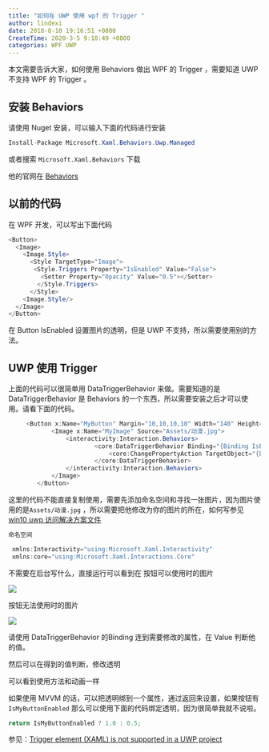 ```yaml
---
title: "如何在 UWP 使用 wpf 的 Trigger "
author: lindexi
date: 2018-8-10 19:16:51 +0800
CreateTime: 2020-3-5 9:18:49 +0800
categories: WPF UWP
---
```


本文需要告诉大家，如何使用 Behaviors 做出 WPF 的 Trigger ，需要知道 UWP 不支持 WPF 的 Trigger 。

<!--more-->



## 安装 Behaviors

请使用 Nuget 安装，可以输入下面的代码进行安装

```csharp
Install-Package Microsoft.Xaml.Behaviors.Uwp.Managed 

```

或者搜索 `Microsoft.Xaml.Behaviors` 下载

他的官网在 [Behaviors](https://github.com/Microsoft/XamlBehaviors)

## 以前的代码

在 WPF 开发，可以写出下面代码

```csharp
<Button>
  <Image>
    <Image.Style>
      <Style TargetType="Image">
       <Style.Triggers Property="IsEnabled" Value="False">
         <Setter Property="Opacity" Value="0.5"></Setter>
        </Style.Triggers>
      </Style>
    <Image.Style/>
  </Image>
</Button>
```

在 Button IsEnabled 设置图片的透明，但是 UWP 不支持，所以需要使用别的方法。

## UWP 使用 Trigger

上面的代码可以很简单用 DataTriggerBehavior 来做。需要知道的是 DataTriggerBehavior 是 Behaviors 的一个东西，所以需要安装之后才可以使用。请看下面的代码。

```csharp
     <Button x:Name="MyButton" Margin="10,10,10,10" Width="140" Height="80">
            <Image x:Name="MyImage" Source="Assets/动漫.jpg">
                <interactivity:Interaction.Behaviors>
                        <core:DataTriggerBehavior Binding="{Binding IsEnabled, ElementName=MyButton}" Value="False">
                            <core:ChangePropertyAction TargetObject="{Binding ElementName=MyImage}" PropertyName="Opacity" Value="0.5" />
                        </core:DataTriggerBehavior>
                </interactivity:Interaction.Behaviors>
            </Image>
        </Button>
```

这里的代码不能直接复制使用，需要先添加命名空间和寻找一张图片，因为图片使用的是`Assets/动漫.jpg` ，所以需要把他修改为你的图片的所在，如何写参见[win10 uwp 访问解决方案文件](http://lindexi.oschina.io/lindexi//post/win10-uwp-%E8%AE%BF%E9%97%AE%E8%A7%A3%E5%86%B3%E6%96%B9%E6%A1%88%E6%96%87%E4%BB%B6/)

```csharp
命名空间

 xmlns:Interactivity="using:Microsoft.Xaml.Interactivity"
 xmlns:core="using:Microsoft.Xaml.Interactions.Core" 
```

不需要在后台写什么，直接运行可以看到在
按钮可以使用时的图片

![](http://image.acmx.xyz/34fdad35-5dfe-a75b-2b4b-8c5e313038e2%2F2017727204046.jpg)

按钮无法使用时的图片

![](http://image.acmx.xyz/34fdad35-5dfe-a75b-2b4b-8c5e313038e2%2F2017727204024.jpg)


请使用 DataTriggerBehavior 的Binding 连到需要修改的属性，在 Value 判断他的值。

然后可以在得到的值判断，修改透明

可以看到使用方法和动画一样

如果使用 MVVM 的话，可以把透明绑到一个属性，通过返回来设置，如果按钮有 `IsMyButtonEnabled` 那么可以使用下面的代码绑定透明，因为很简单我就不说啦。

```csharp
return IsMyButtonEnabled ? 1.0 : 0.5;
```

参见：[Trigger element (XAML) is not supported in a UWP project ](https://stackoverflow.com/questions/31929071/trigger-element-xaml-is-not-supported-in-a-uwp-project)

